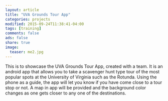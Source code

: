 ```yaml
---
layout: article
title: "UVA Grounds Tour App"
categories: projects
modified: 2015-09-24T11:38:41-04:00
tags: [training]
comments: false
ads: false
share: true
image:
  teaser: me2.jpg
---
```


This is to showcase the UVA Grounds Tour App, created with a team. It is an android app that allows you to take a scavenger hunt type tour of 
the most popular spots at the University of Virginia such as the Rotunda. Using the phone as a guide, the app will let you know if you have come close to
a tour stop or not. A map in app will be provided and the background color changes as one gets closer to any one of the destinations. 


